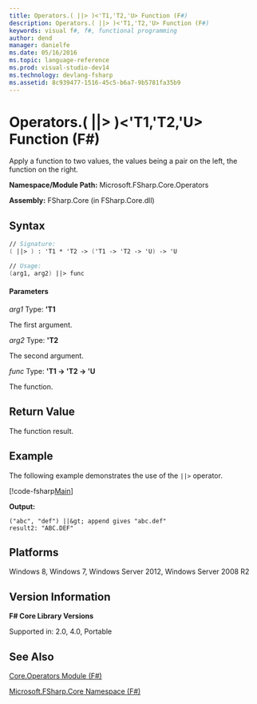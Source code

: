```yaml
---
title: Operators.( ||> )<'T1,'T2,'U> Function (F#)
description: Operators.( ||> )<'T1,'T2,'U> Function (F#)
keywords: visual f#, f#, functional programming
author: dend
manager: danielfe
ms.date: 05/16/2016
ms.topic: language-reference
ms.prod: visual-studio-dev14
ms.technology: devlang-fsharp
ms.assetid: 8c939477-1516-45c5-b6a7-9b5781fa35b9 
---
```


# Operators.( ||> )<'T1,'T2,'U> Function (F#)

Apply a function to two values, the values being a pair on the left, the function on the right.

**Namespace/Module Path:** Microsoft.FSharp.Core.Operators

**Assembly:** FSharp.Core (in FSharp.Core.dll)


## Syntax

```fsharp
// Signature:
( ||> ) : 'T1 * 'T2 -> ('T1 -> 'T2 -> 'U) -> 'U

// Usage:
(arg1, arg2) ||> func
```

#### Parameters
*arg1*
Type: **'T1**


The first argument.


*arg2*
Type: **'T2**


The second argument.


*func*
Type: **'T1 -&gt; 'T2 -&gt; 'U**


The function.

## Return Value

The function result.

## Example

The following example demonstrates the use of the `||>` operator.

[!code-fsharp[Main](../../../samples/snippets/fsoperators/snippet2.fs)]

**Output:**

```
("abc", "def") ||&gt; append gives "abc.def"
result2: "ABC.DEF"
```

## Platforms
Windows 8, Windows 7, Windows Server 2012, Windows Server 2008 R2

## Version Information
**F# Core Library Versions**

Supported in: 2.0, 4.0, Portable

## See Also
[Core.Operators Module &#40;F&#35;&#41;](Core.Operators-Module-%5BFSharp%5D.md)

[Microsoft.FSharp.Core Namespace &#40;F&#35;&#41;](Microsoft.FSharp.Core-Namespace-%5BFSharp%5D.md)
